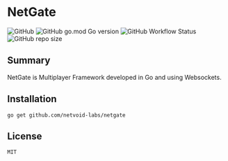 # NetGate
![GitHub](https://img.shields.io/github/license/netvoid-labs/netgate)
![GitHub go.mod Go version](https://img.shields.io/github/go-mod/go-version/netvoid-labs/netgate)
![GitHub Workflow Status](https://img.shields.io/github/workflow/status/netvoid-labs/netgate/Build)
![GitHub repo size](https://img.shields.io/github/repo-size/netvoid-labs/netgate)

## Summary
NetGate is Multiplayer Framework developed in Go and using Websockets.

## Installation
```
go get github.com/netvoid-labs/netgate
```

## License
```
MIT
```
